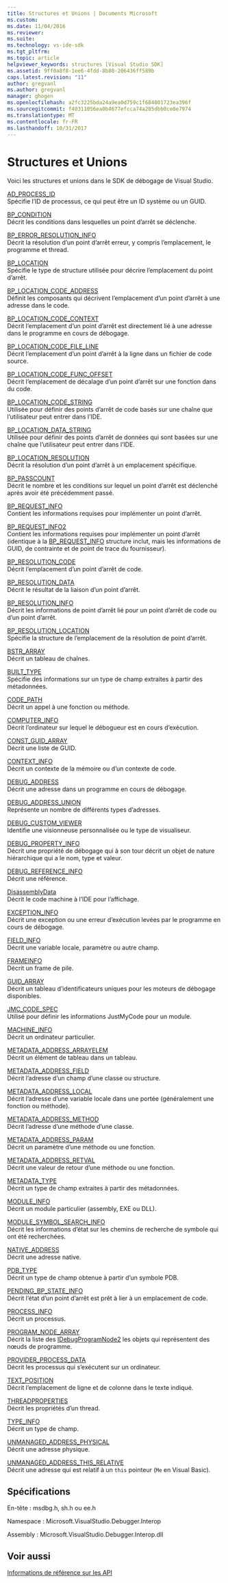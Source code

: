```yaml
---
title: Structures et Unions | Documents Microsoft
ms.custom: 
ms.date: 11/04/2016
ms.reviewer: 
ms.suite: 
ms.technology: vs-ide-sdk
ms.tgt_pltfrm: 
ms.topic: article
helpviewer_keywords: structures [Visual Studio SDK]
ms.assetid: 9ff0a8f8-1ee6-4fdd-8b80-206436ff589b
caps.latest.revision: "11"
author: gregvanl
ms.author: gregvanl
manager: ghogen
ms.openlocfilehash: a2fc3225bda24a9ea0d759c1f684801723ea396f
ms.sourcegitcommit: f40311056ea0b4677efcca74a285dbb0ce0e7974
ms.translationtype: MT
ms.contentlocale: fr-FR
ms.lasthandoff: 10/31/2017
---
```

# <a name="structures-and-unions"></a>Structures et Unions
Voici les structures et unions dans le SDK de débogage de Visual Studio.  
  
 [AD_PROCESS_ID](../../../extensibility/debugger/reference/ad-process-id.md)  
 Spécifie l’ID de processus, ce qui peut être un ID système ou un GUID.  
  
 [BP_CONDITION](../../../extensibility/debugger/reference/bp-condition.md)  
 Décrit les conditions dans lesquelles un point d’arrêt se déclenche.  
  
 [BP_ERROR_RESOLUTION_INFO](../../../extensibility/debugger/reference/bp-error-resolution-info.md)  
 Décrit la résolution d’un point d’arrêt erreur, y compris l’emplacement, le programme et thread.  
  
 [BP_LOCATION](../../../extensibility/debugger/reference/bp-location.md)  
 Spécifie le type de structure utilisée pour décrire l’emplacement du point d’arrêt.  
  
 [BP_LOCATION_CODE_ADDRESS](../../../extensibility/debugger/reference/bp-location-code-address.md)  
 Définit les composants qui décrivent l’emplacement d’un point d’arrêt à une adresse dans le code.  
  
 [BP_LOCATION_CODE_CONTEXT](../../../extensibility/debugger/reference/bp-location-code-context.md)  
 Décrit l’emplacement d’un point d’arrêt est directement lié à une adresse dans le programme en cours de débogage.  
  
 [BP_LOCATION_CODE_FILE_LINE](../../../extensibility/debugger/reference/bp-location-code-file-line.md)  
 Décrit l’emplacement d’un point d’arrêt à la ligne dans un fichier de code source.  
  
 [BP_LOCATION_CODE_FUNC_OFFSET](../../../extensibility/debugger/reference/bp-location-code-func-offset.md)  
 Décrit l’emplacement de décalage d’un point d’arrêt sur une fonction dans du code.  
  
 [BP_LOCATION_CODE_STRING](../../../extensibility/debugger/reference/bp-location-code-string.md)  
 Utilisée pour définir des points d’arrêt de code basés sur une chaîne que l’utilisateur peut entrer dans l’IDE.  
  
 [BP_LOCATION_DATA_STRING](../../../extensibility/debugger/reference/bp-location-data-string.md)  
 Utilisée pour définir des points d’arrêt de données qui sont basées sur une chaîne que l’utilisateur peut entrer dans l’IDE.  
  
 [BP_LOCATION_RESOLUTION](../../../extensibility/debugger/reference/bp-location-resolution.md)  
 Décrit la résolution d’un point d’arrêt à un emplacement spécifique.  
  
 [BP_PASSCOUNT](../../../extensibility/debugger/reference/bp-passcount.md)  
 Décrit le nombre et les conditions sur lequel un point d’arrêt est déclenché après avoir été précédemment passé.  
  
 [BP_REQUEST_INFO](../../../extensibility/debugger/reference/bp-request-info.md)  
 Contient les informations requises pour implémenter un point d’arrêt.  
  
 [BP_REQUEST_INFO2](../../../extensibility/debugger/reference/bp-request-info2.md)  
 Contient les informations requises pour implémenter un point d’arrêt (identique à la [BP_REQUEST_INFO](../../../extensibility/debugger/reference/bp-request-info.md) structure inclut, mais les informations de GUID, de contrainte et de point de trace du fournisseur).  
  
 [BP_RESOLUTION_CODE](../../../extensibility/debugger/reference/bp-resolution-code.md)  
 Décrit l’emplacement d’un point d’arrêt de code.  
  
 [BP_RESOLUTION_DATA](../../../extensibility/debugger/reference/bp-resolution-data.md)  
 Décrit le résultat de la liaison d’un point d’arrêt.  
  
 [BP_RESOLUTION_INFO](../../../extensibility/debugger/reference/bp-resolution-info.md)  
 Décrit les informations de point d’arrêt lié pour un point d’arrêt de code ou d’un point d’arrêt.  
  
 [BP_RESOLUTION_LOCATION](../../../extensibility/debugger/reference/bp-resolution-location.md)  
 Spécifie la structure de l’emplacement de la résolution de point d’arrêt.  
  
 [BSTR_ARRAY](../../../extensibility/debugger/reference/bstr-array.md)  
 Décrit un tableau de chaînes.  
  
 [BUILT_TYPE](../../../extensibility/debugger/reference/built-type.md)  
 Spécifie des informations sur un type de champ extraites à partir des métadonnées.  
  
 [CODE_PATH](../../../extensibility/debugger/reference/code-path.md)  
 Décrit un appel à une fonction ou méthode.  
  
 [COMPUTER_INFO](../../../extensibility/debugger/reference/computer-info.md)  
 Décrit l’ordinateur sur lequel le débogueur est en cours d’exécution.  
  
 [CONST_GUID_ARRAY](../../../extensibility/debugger/reference/const-guid-array.md)  
 Décrit une liste de GUID.  
  
 [CONTEXT_INFO](../../../extensibility/debugger/reference/context-info.md)  
 Décrit un contexte de la mémoire ou d’un contexte de code.  
  
 [DEBUG_ADDRESS](../../../extensibility/debugger/reference/debug-address.md)  
 Décrit une adresse dans un programme en cours de débogage.  
  
 [DEBUG_ADDRESS_UNION](../../../extensibility/debugger/reference/debug-address-union.md)  
 Représente un nombre de différents types d’adresses.  
  
 [DEBUG_CUSTOM_VIEWER](../../../extensibility/debugger/reference/debug-custom-viewer.md)  
 Identifie une visionneuse personnalisée ou le type de visualiseur.  
  
 [DEBUG_PROPERTY_INFO](../../../extensibility/debugger/reference/debug-property-info.md)  
 Décrit une propriété de débogage qui à son tour décrit un objet de nature hiérarchique qui a le nom, type et valeur.  
  
 [DEBUG_REFERENCE_INFO](../../../extensibility/debugger/reference/debug-reference-info.md)  
 Décrit une référence.  
  
 [DisassemblyData](../../../extensibility/debugger/reference/disassemblydata.md)  
 Décrit le code machine à l’IDE pour l’affichage.  
  
 [EXCEPTION_INFO](../../../extensibility/debugger/reference/exception-info.md)  
 Décrit une exception ou une erreur d’exécution levées par le programme en cours de débogage.  
  
 [FIELD_INFO](../../../extensibility/debugger/reference/field-info.md)  
 Décrit une variable locale, paramètre ou autre champ.  
  
 [FRAMEINFO](../../../extensibility/debugger/reference/frameinfo.md)  
 Décrit un frame de pile.  
  
 [GUID_ARRAY](../../../extensibility/debugger/reference/guid-array.md)  
 Décrit un tableau d’identificateurs uniques pour les moteurs de débogage disponibles.  
  
 [JMC_CODE_SPEC](../../../extensibility/debugger/reference/jmc-code-spec.md)  
 Utilisé pour définir les informations JustMyCode pour un module.  
  
 [MACHINE_INFO](../../../extensibility/debugger/reference/machine-info.md)  
 Décrit un ordinateur particulier.  
  
 [METADATA_ADDRESS_ARRAYELEM](../../../extensibility/debugger/reference/metadata-address-arrayelem.md)  
 Décrit un élément de tableau dans un tableau.  
  
 [METADATA_ADDRESS_FIELD](../../../extensibility/debugger/reference/metadata-address-field.md)  
 Décrit l’adresse d’un champ d’une classe ou structure.  
  
 [METADATA_ADDRESS_LOCAL](../../../extensibility/debugger/reference/metadata-address-local.md)  
 Décrit l’adresse d’une variable locale dans une portée (généralement une fonction ou méthode).  
  
 [METADATA_ADDRESS_METHOD](../../../extensibility/debugger/reference/metadata-address-method.md)  
 Décrit l’adresse d’une méthode d’une classe.  
  
 [METADATA_ADDRESS_PARAM](../../../extensibility/debugger/reference/metadata-address-param.md)  
 Décrit un paramètre d’une méthode ou une fonction.  
  
 [METADATA_ADDRESS_RETVAL](../../../extensibility/debugger/reference/metadata-address-retval.md)  
 Décrit une valeur de retour d’une méthode ou une fonction.  
  
 [METADATA_TYPE](../../../extensibility/debugger/reference/metadata-type.md)  
 Décrit un type de champ extraites à partir des métadonnées.  
  
 [MODULE_INFO](../../../extensibility/debugger/reference/module-info.md)  
 Décrit un module particulier (assembly, EXE ou DLL).  
  
 [MODULE_SYMBOL_SEARCH_INFO](../../../extensibility/debugger/reference/module-symbol-search-info.md)  
 Décrit les informations d’état sur les chemins de recherche de symbole qui ont été recherchées.  
  
 [NATIVE_ADDRESS](../../../extensibility/debugger/reference/native-address.md)  
 Décrit une adresse native.  
  
 [PDB_TYPE](../../../extensibility/debugger/reference/pdb-type.md)  
 Décrit un type de champ obtenue à partir d’un symbole PDB.  
  
 [PENDING_BP_STATE_INFO](../../../extensibility/debugger/reference/pending-bp-state-info.md)  
 Décrit l’état d’un point d’arrêt est prêt à lier à un emplacement de code.  
  
 [PROCESS_INFO](../../../extensibility/debugger/reference/process-info.md)  
 Décrit un processus.  
  
 [PROGRAM_NODE_ARRAY](../../../extensibility/debugger/reference/program-node-array.md)  
 Décrit la liste des [IDebugProgramNode2](../../../extensibility/debugger/reference/idebugprogramnode2.md) les objets qui représentent des nœuds de programme.  
  
 [PROVIDER_PROCESS_DATA](../../../extensibility/debugger/reference/provider-process-data.md)  
 Décrit les processus qui s’exécutent sur un ordinateur.  
  
 [TEXT_POSITION](../../../extensibility/debugger/reference/text-position.md)  
 Décrit l’emplacement de ligne et de colonne dans le texte indiqué.  
  
 [THREADPROPERTIES](../../../extensibility/debugger/reference/threadproperties.md)  
 Décrit les propriétés d’un thread.  
  
 [TYPE_INFO](../../../extensibility/debugger/reference/type-info.md)  
 Décrit un type de champ.  
  
 [UNMANAGED_ADDRESS_PHYSICAL](../../../extensibility/debugger/reference/unmanaged-address-physical.md)  
 Décrit une adresse physique.  
  
 [UNMANAGED_ADDRESS_THIS_RELATIVE](../../../extensibility/debugger/reference/unmanaged-address-this-relative.md)  
 Décrit une adresse qui est relatif à un `this` pointeur (`Me` en Visual Basic).  
  
## <a name="requirements"></a>Spécifications  
 En-tête : msdbg.h, sh.h ou ee.h  
  
 Namespace : Microsoft.VisualStudio.Debugger.Interop  
  
 Assembly : Microsoft.VisualStudio.Debugger.Interop.dll  
  
## <a name="see-also"></a>Voir aussi  
 [Informations de référence sur les API](../../../extensibility/debugger/reference/api-reference-visual-studio-debugging.md)